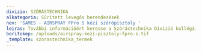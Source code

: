 ```yaml
---
divizio: SZÓRÁSTECHNIKA
alkategoria: Sűrített levegős berendezések
nev: 'SAMES - AIRSPRAY FPro S kézi szórópisztoly '
leiras: További információért keresse a Szórástechnika Divízió kollégáit
boritokep: /uploads/airspray-kezi-pisztoly-fpro-s.tif
_template: szorastechnika_termek
---
```


